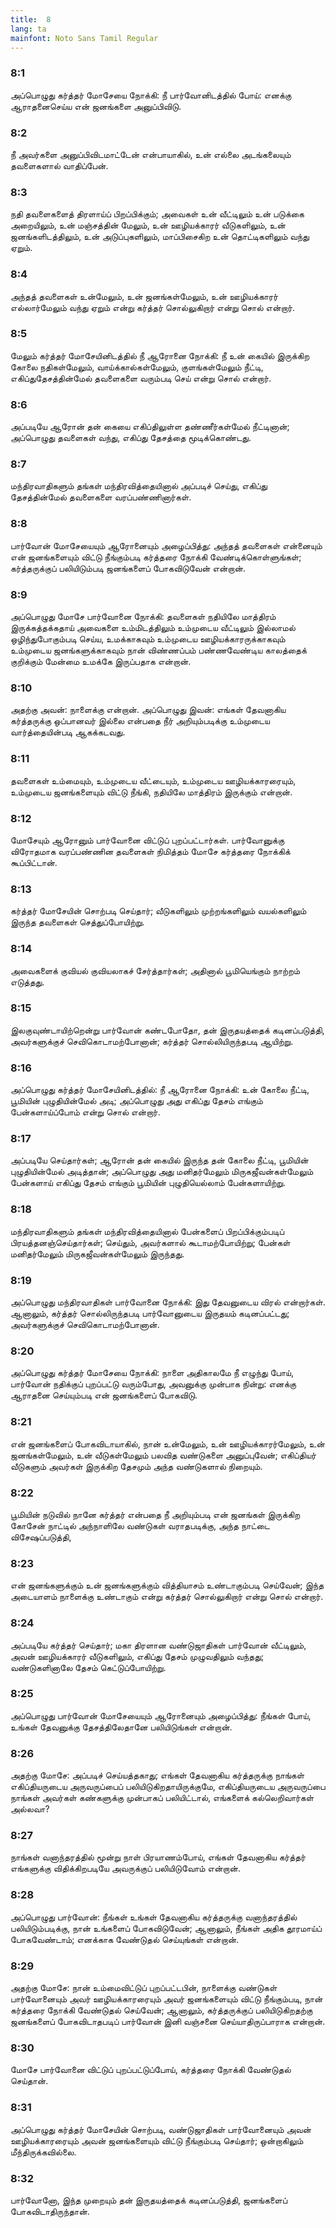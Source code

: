 ```yaml
---
title:  8
lang: ta
mainfont: Noto Sans Tamil Regular
---
```


###  8:1

அப்பொழுது கர்த்தர் மோசேயை நோக்கி: நீ பார்வோனிடத்தில் போய்: எனக்கு ஆராதனைசெய்ய என் ஜனங்களை அனுப்பிவிடு.

###  8:2

நீ அவர்களை அனுப்பிவிடமாட்டேன் என்பாயாகில், உன் எல்லை அடங்கலையும் தவளைகளால் வாதிப்பேன்.

###  8:3

நதி தவளைகளைத் திரளாய்ப் பிறப்பிக்கும்; அவைகள் உன் வீட்டிலும் உன் படுக்கை அறையிலும், உன் மஞ்சத்தின் மேலும், உன் ஊழியக்காரர் வீடுகளிலும், உன் ஜனங்களிடத்திலும், உன் அடுப்புகளிலும், மாப்பிசைகிற உன் தொட்டிகளிலும் வந்து ஏறும்.

###  8:4

அந்தத் தவளைகள் உன்மேலும், உன் ஜனங்கள்மேலும், உன் ஊழியக்காரர் எல்லார்மேலும் வந்து ஏறும் என்று கர்த்தர் சொல்லுகிறார் என்று சொல் என்றார்.

###  8:5

மேலும் கர்த்தர் மோசேயினிடத்தில் நீ ஆரோனை நோக்கி: நீ உன் கையில் இருக்கிற கோலை நதிகள்மேலும், வாய்க்கால்கள்மேலும், குளங்கள்மேலும் நீட்டி, எகிப்துதேசத்தின்மேல் தவளைகளை வரும்படி செய் என்று சொல் என்றார்.

###  8:6

அப்படியே ஆரோன் தன் கையை எகிப்திலுள்ள தண்ணீர்கள்மேல் நீட்டினான்; அப்பொழுது தவளைகள் வந்து, எகிப்து தேசத்தை மூடிக்கொண்டது.

###  8:7

மந்திரவாதிகளும் தங்கள் மந்திரவித்தையினால் அப்படிச் செய்து, எகிப்து தேசத்தின்மேல் தவளைகளை வரப்பண்ணினார்கள்.

###  8:8

பார்வோன் மோசேயையும் ஆரோனையும் அழைப்பித்து: அந்தத் தவளைகள் என்னையும் என் ஜனங்களையும் விட்டு நீங்கும்படி கர்த்தரை நோக்கி வேண்டிக்கொள்ளுங்கள்; கர்த்தருக்குப் பலியிடும்படி ஜனங்களைப் போகவிடுவேன் என்றான்.

###  8:9

அப்பொழுது மோசே பார்வோனை நோக்கி: தவளைகள் நதியிலே மாத்திரம் இருக்கத்தக்கதாய் அவைகளை உம்மிடத்திலும் உம்முடைய வீட்டிலும் இல்லாமல் ஒழிந்துபோகும்படி செய்ய, உமக்காகவும் உம்முடைய ஊழியக்காரருக்காகவும் உம்முடைய ஜனங்களுக்காகவும் நான் விண்ணப்பம் பண்ணவேண்டிய காலத்தைக் குறிக்கும் மேன்மை உமக்கே இருப்பதாக என்றான்.

###  8:10

அதற்கு அவன்: நாளைக்கு என்றான். அப்பொழுது இவன்: எங்கள் தேவனாகிய கர்த்தருக்கு ஒப்பானவர் இல்லை என்பதை நீர் அறியும்படிக்கு உம்முடைய வார்த்தையின்படி ஆகக்கடவது.

###  8:11

தவளைகள் உம்மையும், உம்முடைய வீட்டையும், உம்முடைய ஊழியக்காரரையும், உம்முடைய ஜனங்களையும் விட்டு நீங்கி, நதியிலே மாத்திரம் இருக்கும் என்றான்.

###  8:12

மோசேயும் ஆரோனும் பார்வோனை விட்டுப் புறப்பட்டார்கள். பார்வோனுக்கு விரோதமாக வரப்பண்ணின தவளைகள் நிமித்தம் மோசே கர்த்தரை நோக்கிக் கூப்பிட்டான்.

###  8:13

கர்த்தர் மோசேயின் சொற்படி செய்தார்; வீடுகளிலும் முற்றங்களிலும் வயல்களிலும் இருந்த தவளைகள் செத்துப்போயிற்று.

###  8:14

அவைகளைக் குவியல் குவியலாகச் சேர்த்தார்கள்; அதினால் பூமியெங்கும் நாற்றம் எடுத்தது.

###  8:15

இலகுவுண்டாயிற்றென்று பார்வோன் கண்டபோதோ, தன் இருதயத்தைக் கடினப்படுத்தி, அவர்களுக்குச் செவிகொடாமற்போனான்; கர்த்தர் சொல்லியிருந்தபடி ஆயிற்று.

###  8:16

அப்பொழுது கர்த்தர் மோசேயினிடத்தில்: நீ ஆரோனை நோக்கி: உன் கோலை நீட்டி, பூமியின் புழுதியின்மேல் அடி; அப்பொழுது அது எகிப்து தேசம் எங்கும் பேன்களாய்ப்போம் என்று சொல் என்றார்.

###  8:17

அப்படியே செய்தார்கள்; ஆரோன் தன் கையில் இருந்த தன் கோலை நீட்டி, பூமியின் புழுதியின்மேல் அடித்தான்; அப்பொழுது அது மனிதர்மேலும் மிருகஜீவன்கள்மேலும் பேன்களாய் எகிப்து தேசம் எங்கும் பூமியின் புழுதியெல்லாம் பேன்களாயிற்று.

###  8:18

மந்திரவாதிகளும் தங்கள் மந்திரவித்தையினால் பேன்களைப் பிறப்பிக்கும்படிப் பிரயத்தனஞ்செய்தார்கள்; செய்தும், அவர்களால் கூடாமற்போயிற்று; பேன்கள் மனிதர்மேலும் மிருகஜீவன்கள்மேலும் இருந்தது.

###  8:19

அப்பொழுது மந்திரவாதிகள் பார்வோனை நோக்கி: இது தேவனுடைய விரல் என்றார்கள். ஆனாலும், கர்த்தர் சொல்லிருந்தபடி பார்வோனுடைய இருதயம் கடினப்பட்டது; அவர்களுக்குச் செவிகொடாமற்போனான்.

###  8:20

அப்பொழுது கர்த்தர் மோசேயை நோக்கி: நாளை அதிகாலமே நீ எழுந்து போய், பார்வோன் நதிக்குப் புறப்பட்டு வரும்போது, அவனுக்கு முன்பாக நின்று: எனக்கு ஆராதனை செய்யும்படி என் ஜனங்களைப் போகவிடு.

###  8:21

என் ஜனங்களைப் போகவிடாயாகில், நான் உன்மேலும், உன் ஊழியக்காரர்மேலும், உன் ஜனங்கள்மேலும், உன் வீடுகள்மேலும் பலவித வண்டுகளை அனுப்புவேன்; எகிப்தியர் வீடுகளும் அவர்கள் இருக்கிற தேசமும் அந்த வண்டுகளால் நிறையும்.

###  8:22

பூமியின் நடுவில் நானே கர்த்தர் என்பதை நீ அறியும்படி என் ஜனங்கள் இருக்கிற கோசேன் நாட்டில் அந்நாளிலே வண்டுகள் வராதபடிக்கு, அந்த நாட்டை விசேஷப்படுத்தி,

###  8:23

என் ஜனங்களுக்கும் உன் ஜனங்களுக்கும் வித்தியாசம் உண்டாகும்படி செய்வேன்; இந்த அடையாளம் நாளைக்கு உண்டாகும் என்று கர்த்தர் சொல்லுகிறார் என்று சொல் என்றார்.

###  8:24

அப்படியே கர்த்தர் செய்தார்; மகா திரளான வண்டுஜாதிகள் பார்வோன் வீட்டிலும், அவன் ஊழியக்காரர் வீடுகளிலும், எகிப்து தேசம் முழுவதிலும் வந்தது; வண்டுகளினாலே தேசம் கெட்டுப்போயிற்று.

###  8:25

அப்பொழுது பார்வோன் மோசேயையும் ஆரோனையும் அழைப்பித்து: நீங்கள் போய், உங்கள் தேவனுக்கு தேசத்திலேதானே பலியிடுங்கள் என்றான்.

###  8:26

அதற்கு மோசே: அப்படிச் செய்யத்தகாது; எங்கள் தேவனாகிய கர்த்தருக்கு நாங்கள் எகிப்தியருடைய அருவருப்பைப் பலியிடுகிறதாயிருக்குமே, எகிப்தியருடைய அருவருப்பை நாங்கள் அவர்கள் கண்களுக்கு முன்பாகப் பலியிட்டால், எங்களைக் கல்லெறிவார்கள் அல்லவா?

###  8:27

நாங்கள் வனாந்தரத்தில் மூன்று நாள் பிரயாணம்போய், எங்கள் தேவனாகிய கர்த்தர் எங்களுக்கு விதிக்கிறபடியே அவருக்குப் பலியிடுவோம் என்றான்.

###  8:28

அப்பொழுது பார்வோன்: நீங்கள் உங்கள் தேவனாகிய கர்த்தருக்கு வனாந்தரத்தில் பலியிடும்படிக்கு, நான் உங்களைப் போகவிடுவேன்; ஆனாலும், நீங்கள் அதிக தூரமாய்ப் போகவேண்டாம்; எனக்காக வேண்டுதல் செய்யுங்கள் என்றான்.

###  8:29

அதற்கு மோசே: நான் உம்மைவிட்டுப் புறப்பட்டபின், நாளைக்கு வண்டுகள் பார்வோனையும் அவர் ஊழியக்காரரையும் அவர் ஜனங்களையும் விட்டு நீங்கும்படி, நான் கர்த்தரை நோக்கி வேண்டுதல் செய்வேன்; ஆனாலும், கர்த்தருக்குப் பலியிடுகிறதற்கு ஜனங்களைப் போகவிடாதபடிப் பார்வோன் இனி வஞ்சனை செய்யாதிருப்பாராக என்றான்.

###  8:30

மோசே பார்வோனை விட்டுப் புறப்பட்டுப்போய், கர்த்தரை நோக்கி வேண்டுதல் செய்தான்.

###  8:31

அப்பொழுது கர்த்தர் மோசேயின் சொற்படி, வண்டுஜாதிகள் பார்வோனையும் அவன் ஊழியக்காரரையும் அவன் ஜனங்களையும் விட்டு நீங்கும்படி செய்தார்; ஒன்றாகிலும் மீந்திருக்கவில்லை.

###  8:32

பார்வோனோ, இந்த முறையும் தன் இருதயத்தைக் கடினப்படுத்தி, ஜனங்களைப் போகவிடாதிருந்தான்.

